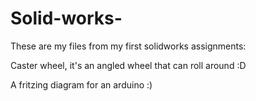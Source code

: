# Solid-works-

These are my files from my first solidworks assignments:

Caster wheel, it's an angled wheel that can roll around :D

A fritzing diagram for an arduino :)
